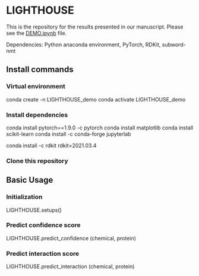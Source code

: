 # LIGHTHOUSE
This is the repository for the results presented in our manuscript. Please see the <a href='https://github.com/Shimizu-group/LIGHTHOUSE/blob/main/DEMO.ipynb'>DEMO.ipynb</a> file.

Dependencies:
Python anaconda environment, PyTorch, RDKit, subword-nmt

## Install commands
### Virtual environment
conda create -n LIGHTHOUSE_demo
conda activate LIGHTHOUSE_demo
### Install dependencies
conda install pytorch==1.9.0 -c pytorch
conda install matplotlib
conda install scikit-learn
conda install -c conda-forge jupyterlab

conda install -c rdkit rdkit=2021.03.4
### Clone this repository

## Basic Usage
### Initialization
LIGHTHOUSE.setups()
### Predict confidence score
LIGHTHOUSE.predict_confidence (chemical, protein)
### Predict interaction score
LIGHTHOUSE.predict_interaction (chemical, protein)
